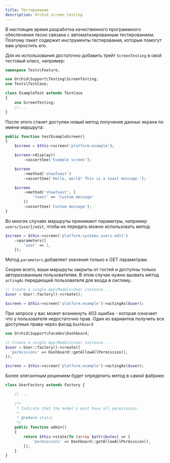 ```yaml
---
title: Тестирование
description: Orchid screen testing
---
```


В настоящее время разработка качественного программного обеспечения тесно связана с автоматизированным тестированием. Поэтому пакет содержит инструменты тестирования, которые помогут вам упростить его.

Для их использования достаточно добавить трейт `ScreenTesting` в свой тестовый класс, например:

```php
namespace Tests\Feature;

use Orchid\Support\Testing\ScreenTesting;
use Tests\TestCase;

class ExampleTest extends TestCase
{
    use ScreenTesting;
    //...
}
```

После этого станет доступен новый метод получения данных экрана по имени маршрута:


```php
public function testExampleScreen()
{
    $screen = $this->screen('platform.example');

    $screen->display()
        ->assertSee('Example screen');

    $screen
        ->method('showToast')
        ->assertSee('Hello, world! This is a toast message.');

    $screen
        ->method('showToast', [
            'toast' => 'Custom message'
        ])
        ->assertSee('Custom message');
}
```

Во многих случаях маршруты принимают параметры, например `users/{user}/edit`, чтобы их передать можно использовать метод:

```php
$screen = $this->screen('platform.systems.users.edit')
    ->parameters([
        'user' => 1,
    ]);
```
Метод `parameters` добавляет значения только к GET параметрам.

Скорее всего, ваши маршруты закрыты от гостей и доступны только авторизованным пользователям. В этом случае нужно вызвать метод `actingAs` передающий пользователя для входа в систему..

```php
// Create a single App\Models\User instance...
$user = User::factory()->create();

$screen = $this->screen('platform.example')->actingAs($user);
```
При запросе у вас может возникнуть 403 ошибка - которая означает что у пользователя недостаточно прав.
Один из вариантов получить все доступные права через фасад `Dashboard`

```php
use Orchid\Support\Facades\Dashboard;

// Create a single App\Models\User instance...
$user = User::factory()->create([
  'permissions' => Dashboard::getAllowAllPermission(),
]);

$screen = $this->screen('platform.example')->actingAs($user);
```
Более элегантным решением будет определить метод в самой фабрике:

```php
class UserFactory extends Factory {

    // ...
   
    /**
     * Indicate that the model's must have all permissions.
     *
     * @return static
     */
    public function admin()
    {
        return $this->state(fn (array $attributes) => [
            'permissions' => Dashboard::getAllowAllPermission(),
        ]);
    }
}
```

